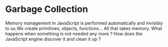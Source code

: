# Garbage Collection

Memory management in JavaScript is performed automatically and invisibly to us.We create primitives, objects, functions… All that takes memory.
What happens when something is not needed any more ? How does the JavaScript engine discover it and clean it up ?
